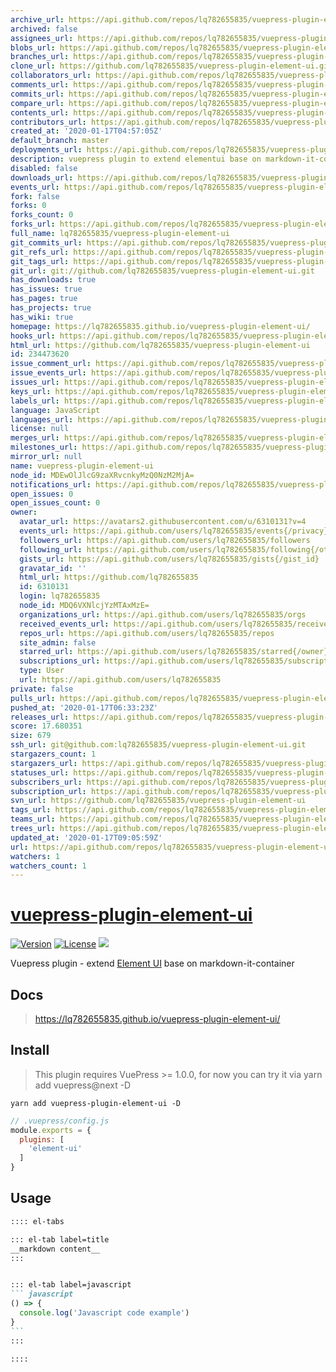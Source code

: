 ```yaml
---
archive_url: https://api.github.com/repos/lq782655835/vuepress-plugin-element-ui/{archive_format}{/ref}
archived: false
assignees_url: https://api.github.com/repos/lq782655835/vuepress-plugin-element-ui/assignees{/user}
blobs_url: https://api.github.com/repos/lq782655835/vuepress-plugin-element-ui/git/blobs{/sha}
branches_url: https://api.github.com/repos/lq782655835/vuepress-plugin-element-ui/branches{/branch}
clone_url: https://github.com/lq782655835/vuepress-plugin-element-ui.git
collaborators_url: https://api.github.com/repos/lq782655835/vuepress-plugin-element-ui/collaborators{/collaborator}
comments_url: https://api.github.com/repos/lq782655835/vuepress-plugin-element-ui/comments{/number}
commits_url: https://api.github.com/repos/lq782655835/vuepress-plugin-element-ui/commits{/sha}
compare_url: https://api.github.com/repos/lq782655835/vuepress-plugin-element-ui/compare/{base}...{head}
contents_url: https://api.github.com/repos/lq782655835/vuepress-plugin-element-ui/contents/{+path}
contributors_url: https://api.github.com/repos/lq782655835/vuepress-plugin-element-ui/contributors
created_at: '2020-01-17T04:57:05Z'
default_branch: master
deployments_url: https://api.github.com/repos/lq782655835/vuepress-plugin-element-ui/deployments
description: vuepress plugin to extend elementui base on markdown-it-container
disabled: false
downloads_url: https://api.github.com/repos/lq782655835/vuepress-plugin-element-ui/downloads
events_url: https://api.github.com/repos/lq782655835/vuepress-plugin-element-ui/events
fork: false
forks: 0
forks_count: 0
forks_url: https://api.github.com/repos/lq782655835/vuepress-plugin-element-ui/forks
full_name: lq782655835/vuepress-plugin-element-ui
git_commits_url: https://api.github.com/repos/lq782655835/vuepress-plugin-element-ui/git/commits{/sha}
git_refs_url: https://api.github.com/repos/lq782655835/vuepress-plugin-element-ui/git/refs{/sha}
git_tags_url: https://api.github.com/repos/lq782655835/vuepress-plugin-element-ui/git/tags{/sha}
git_url: git://github.com/lq782655835/vuepress-plugin-element-ui.git
has_downloads: true
has_issues: true
has_pages: true
has_projects: true
has_wiki: true
homepage: https://lq782655835.github.io/vuepress-plugin-element-ui/
hooks_url: https://api.github.com/repos/lq782655835/vuepress-plugin-element-ui/hooks
html_url: https://github.com/lq782655835/vuepress-plugin-element-ui
id: 234473620
issue_comment_url: https://api.github.com/repos/lq782655835/vuepress-plugin-element-ui/issues/comments{/number}
issue_events_url: https://api.github.com/repos/lq782655835/vuepress-plugin-element-ui/issues/events{/number}
issues_url: https://api.github.com/repos/lq782655835/vuepress-plugin-element-ui/issues{/number}
keys_url: https://api.github.com/repos/lq782655835/vuepress-plugin-element-ui/keys{/key_id}
labels_url: https://api.github.com/repos/lq782655835/vuepress-plugin-element-ui/labels{/name}
language: JavaScript
languages_url: https://api.github.com/repos/lq782655835/vuepress-plugin-element-ui/languages
license: null
merges_url: https://api.github.com/repos/lq782655835/vuepress-plugin-element-ui/merges
milestones_url: https://api.github.com/repos/lq782655835/vuepress-plugin-element-ui/milestones{/number}
mirror_url: null
name: vuepress-plugin-element-ui
node_id: MDEwOlJlcG9zaXRvcnkyMzQ0NzM2MjA=
notifications_url: https://api.github.com/repos/lq782655835/vuepress-plugin-element-ui/notifications{?since,all,participating}
open_issues: 0
open_issues_count: 0
owner:
  avatar_url: https://avatars2.githubusercontent.com/u/6310131?v=4
  events_url: https://api.github.com/users/lq782655835/events{/privacy}
  followers_url: https://api.github.com/users/lq782655835/followers
  following_url: https://api.github.com/users/lq782655835/following{/other_user}
  gists_url: https://api.github.com/users/lq782655835/gists{/gist_id}
  gravatar_id: ''
  html_url: https://github.com/lq782655835
  id: 6310131
  login: lq782655835
  node_id: MDQ6VXNlcjYzMTAxMzE=
  organizations_url: https://api.github.com/users/lq782655835/orgs
  received_events_url: https://api.github.com/users/lq782655835/received_events
  repos_url: https://api.github.com/users/lq782655835/repos
  site_admin: false
  starred_url: https://api.github.com/users/lq782655835/starred{/owner}{/repo}
  subscriptions_url: https://api.github.com/users/lq782655835/subscriptions
  type: User
  url: https://api.github.com/users/lq782655835
private: false
pulls_url: https://api.github.com/repos/lq782655835/vuepress-plugin-element-ui/pulls{/number}
pushed_at: '2020-01-17T06:33:23Z'
releases_url: https://api.github.com/repos/lq782655835/vuepress-plugin-element-ui/releases{/id}
score: 17.680351
size: 679
ssh_url: git@github.com:lq782655835/vuepress-plugin-element-ui.git
stargazers_count: 1
stargazers_url: https://api.github.com/repos/lq782655835/vuepress-plugin-element-ui/stargazers
statuses_url: https://api.github.com/repos/lq782655835/vuepress-plugin-element-ui/statuses/{sha}
subscribers_url: https://api.github.com/repos/lq782655835/vuepress-plugin-element-ui/subscribers
subscription_url: https://api.github.com/repos/lq782655835/vuepress-plugin-element-ui/subscription
svn_url: https://github.com/lq782655835/vuepress-plugin-element-ui
tags_url: https://api.github.com/repos/lq782655835/vuepress-plugin-element-ui/tags
teams_url: https://api.github.com/repos/lq782655835/vuepress-plugin-element-ui/teams
trees_url: https://api.github.com/repos/lq782655835/vuepress-plugin-element-ui/git/trees{/sha}
updated_at: '2020-01-17T09:05:59Z'
url: https://api.github.com/repos/lq782655835/vuepress-plugin-element-ui
watchers: 1
watchers_count: 1
---
```


# [vuepress-plugin-element-ui](https://superbiger.github.io/vuepress-plugin-tabs/)

<a href="https://www.npmjs.com/package/vuepress-plugin-element-ui"><img src="https://img.shields.io/npm/v/vuepress-plugin-element-ui.svg" alt="Version"></a>
<a href="https://www.npmjs.com/package/vuepress-plugin-element-ui"><img src="https://img.shields.io/npm/l/vuepress-plugin-element-ui.svg" alt="License"></a>
<img src="https://img.shields.io/badge/thanks-element-brightgreen.svg"/>

Vuepress plugin - extend [Element UI](https://github.com/ElemeFE/element) base on markdown-it-container

## Docs
> https://lq782655835.github.io/vuepress-plugin-element-ui/

## Install
> This plugin requires VuePress >= 1.0.0, for now you can try it via yarn add vuepress@next -D

```shell
yarn add vuepress-plugin-element-ui -D
```

```javascript
// .vuepress/config.js
module.exports = {
  plugins: [
    'element-ui'
  ]
}
```

## Usage

~~~ md
:::: el-tabs

::: el-tab label=title
__markdown content__
:::


::: el-tab label=javascript
``` javascript
() => {
  console.log('Javascript code example')
}
```
:::

::::
~~~